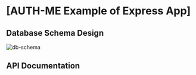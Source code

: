 # [AUTH-ME Example of Express App]

## Database Schema Design

![db-schema]

[db-schema]: ./images/example.png

## API Documentation